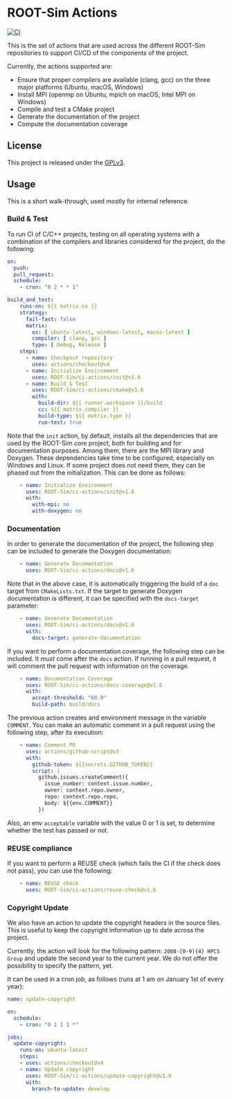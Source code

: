 # ROOT-Sim Actions

[![CI](https://github.com/ROOT-Sim/ci-actions/actions/workflows/build-test.yml/badge.svg)](https://github.com/ROOT-Sim/ci-actions/actions/workflows/build-test.yml)

This is the set of actions that are used across the different ROOT-Sim repositories to support
CI/CD of the components of the project.

Currently, the actions supported are:
* Ensure that proper compilers are available (clang, gcc) on the three major platforms (Ubuntu, macOS, Windows)
* Install MPI (openmp on Ubuntu, mpich on macOS, Intel MPI on Windows)
* Compile and test a CMake project
* Generate the documentation of the project
* Compute the documentation coverage

## License

This project is released under the [GPLv3](LICENSES/GPL-3.0-only.txt).

## Usage

This is a short walk-through, used mostly for internal reference.


### Build & Test

To run CI of C/C++ projects, testing on all operating systems with a combination of the compilers and
libraries considered for the project, do the following:

```yaml
on:
  push:
  pull_request:
  schedule:
    - cron: "0 2 * * 1"

build_and_test:
    runs-on: ${{ matrix.os }}
    strategy:
      fail-fast: false
      matrix:
        os: [ ubuntu-latest, windows-latest, macos-latest ]
        compiler: [ clang, gcc ]
        type: [ Debug, Release ]
    steps:
      - name: Checkpout repository
        uses: actions/checkout@v4
      - name: Initialize Environment
        uses: ROOT-Sim/ci-actions/init@v1.6
      - name: Build & Test
        uses: ROOT-Sim/ci-actions/cmake@v1.6
        with:
          build-dir: ${{ runner.workspace }}/build
          cc: ${{ matrix.compiler }}
          build-type: ${{ matrix.type }}
          run-test: true
```

Note that the `init` action, by default, installs all the dependencies that are used by the ROOT-Sim
core project, both for building and for documentation purposes. Among them, there are the MPI library
and Doxygen. These dependencies take time to be configured, especially on Windows and Linux. If some
project does not need them, they can be phased out from the initialization. This can be done as
follows:

```yaml
    - name: Initialize Environment
      uses: ROOT-Sim/ci-actions/init@v1.6
      with:
        with-mpi: no
        with-doxygen: no
```


### Documentation

In order to generate the documentation of the project, the following step can be included to generate the Doxygen
documentation:

```yaml
    - name: Generate Documentation
      uses: ROOT-Sim/ci-actions/docs@v1.6
```

Note that in the above case, it is automatically triggering the build of a `doc` target from `CMakeLists.txt`.
If the target to generate Doxygen documentation is different, it can be specified with the `docs-target` parameter:

```yaml
    - name: Generate Documentation
      uses: ROOT-Sim/ci-actions/docs@v1.6
      with:
        docs-target: generate-documentation
```

If you want to perform a documentation coverage, the following step can be included. It *must* come after the `docs`
action. If running in a pull request, it will comment the pull request with information on the coverage.

```yaml
    - name: Documentation Coverage
      uses: ROOT-Sim/ci-actions/docs-coverage@v1.6
      with:
        accept-threshold: "60.0"
        build-path: build/docs
```

The previous action creates and environment message in the variable `COMMENT`. You can make an automatic comment in
a pull request using the following step, after its execution:

```yaml
    - name: Comment PR
      uses: actions/github-script@v3
      with:
        github-token: ${{secrets.GITHUB_TOKEN}}
        script: |
          github.issues.createComment({
            issue_number: context.issue.number,
            owner: context.repo.owner,
            repo: context.repo.repo,
            body: ${{env.COMMENT}}
          })
```

Also, an env `acceptable` variable with the value 0 or 1 is set, to determine whether the test has passed or not.


### REUSE compliance

If you want to perform a REUSE check (which fails the CI if the check does not pass), you can use the following:

```yaml
    - name: REUSE check
      uses: ROOT-Sim/ci-actions/reuse-check@v1.6
```


### Copyright Update

We also have an action to update the copyright headers in the source files. This is useful to keep the
copyright information up to date across the project.

Currently, the action will look for the following pattern: `2008-[0-9]{4} HPCS Group` and update the second
year to the current year. We do not offer the possibility to specify the pattern, yet.

It can be used in a cron job, as follows (runs at 1 am on January 1st of every year):

```yaml
name: update-copyright

on:
  schedule:
    - cron: "0 1 1 1 *"

jobs:
  update-copyright:
    runs-on: ubuntu-latest
    steps:
    - uses: actions/checkout@v4
    - name: Update copyright
      uses: ROOT-Sim/ci-actions/update-copyright@v1.6
      with:
        branch-to-update: develop
```
